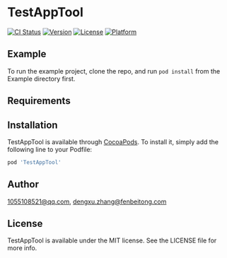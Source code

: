 # TestAppTool

[![CI Status](https://img.shields.io/travis/1055108521@qq.com/TestAppTool.svg?style=flat)](https://travis-ci.org/1055108521@qq.com/TestAppTool)
[![Version](https://img.shields.io/cocoapods/v/TestAppTool.svg?style=flat)](https://cocoapods.org/pods/TestAppTool)
[![License](https://img.shields.io/cocoapods/l/TestAppTool.svg?style=flat)](https://cocoapods.org/pods/TestAppTool)
[![Platform](https://img.shields.io/cocoapods/p/TestAppTool.svg?style=flat)](https://cocoapods.org/pods/TestAppTool)

## Example

To run the example project, clone the repo, and run `pod install` from the Example directory first.

## Requirements

## Installation

TestAppTool is available through [CocoaPods](https://cocoapods.org). To install
it, simply add the following line to your Podfile:

```ruby
pod 'TestAppTool'
```

## Author

1055108521@qq.com, dengxu.zhang@fenbeitong.com

## License

TestAppTool is available under the MIT license. See the LICENSE file for more info.
